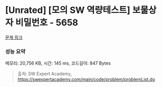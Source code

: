 # [Unrated] [모의 SW 역량테스트] 보물상자 비밀번호 - 5658 

[문제 링크](https://swexpertacademy.com/main/code/problem/problemDetail.do?contestProbId=AWXRUN9KfZ8DFAUo) 

### 성능 요약

메모리: 20,756 KB, 시간: 145 ms, 코드길이: 847 Bytes



> 출처: SW Expert Academy, https://swexpertacademy.com/main/code/problem/problemList.do
